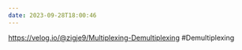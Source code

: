 ```yaml
---
date: 2023-09-28T18:00:46
---
```

https://velog.io/@zigje9/Multiplexing-Demultiplexing
#Demultiplexing 